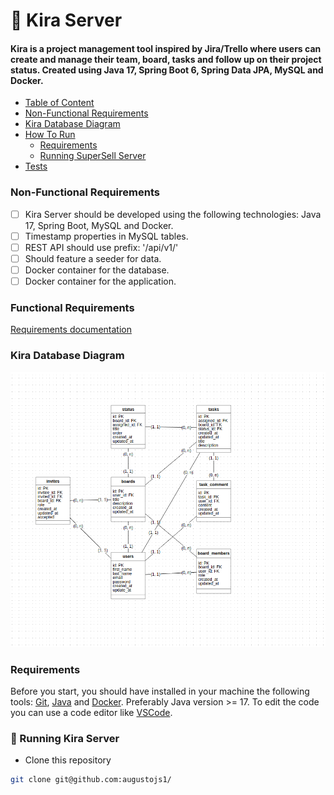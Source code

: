 # 🏬 Kira Server

#### Kira is a project management tool inspired by Jira/Trello where users can create and manage their team, board, tasks and follow up on their project status. Created using Java 17, Spring Boot 6, Spring Data JPA, MySQL and Docker.

- [Table of Content](#table-of-content)
- [Non-Functional Requirements](#non-functional-requirements)
- [Kira Database Diagram](#kira-database-diagram)
- [How To Run](#how-to-run)
    - [Requirements](#functional-requirements)
    - [Running SuperSell Server](#-running-kira-server)
- [Tests](#tests)

### Non-Functional Requirements

- [ ] Kira Server should be developed using the following technologies: Java 17, Spring Boot, MySQL and Docker.
- [ ] Timestamp properties in MySQL tables.
- [ ] REST API should use prefix: '/api/v1/'
- [ ] Should feature a seeder for data.
- [ ] Docker container for the database.
- [ ] Docker container for the application.

### Functional Requirements
[Requirements documentation](docs/requirements.md)

### Kira Database Diagram
<img title="kira database design" alt="kira database design" src="docs/kira_database_diagram.png">

### Requirements

Before you start, you should have installed in your machine the following tools:
[Git](https://git-scm.com), [Java](https:///) and [Docker](https://www.docker.com/). Preferably Java version >= 17.
To edit the code you can use a code editor like [VSCode](https://code.visualstudio.com/).

### 🚀 Running Kira Server

- Clone this repository
```bash
git clone git@github.com:augustojs1/
```